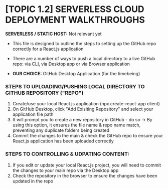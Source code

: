 # [TOPIC 1.2] SERVERLESS CLOUD DEPLOYMENT WALKTHROUGHS

**SERVERLESS / STATIC HOST:** Not relevant yet
- This file is designed to outline the steps to setting up the GitHub repo correctly for a React.js application
- There are a number of ways to push a local directory to a live GitHub repo: via CLI, via Desktop app or via Browser application

- **OUR CHOICE:** GitHub Desktop Application (for the timebeing)

### STEPS TO UPLOADING/PUSHING LOCAL DIRECTORY TO GITHUB REPOSITORY ("REPO")
  1. Create/use your local React.js application (npx create-react-app client)
  2. On GitHub Desktop, click "Add Exisiting Repository" and select your application file path
  3. It will prompt you to create a new repository in GitHub - do so
      -> By using this option, it ensures the file name & repo name match, preventing any duplicate folders being created
  4. Commit the changes to the main & check the GitHub repo to ensure your React.js application has been uploaded correctly

### STEPS TO CONTROLLING & UDPATING CONTENT:
  1. If you edit or update your local React.js project, you will need to commit the changes to your main repo via the Desktop app
  2. Check the repository in the browser to ensure the changes have been updated in the repo